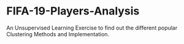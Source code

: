 # FIFA-19-Players-Analysis
An Unsupervised Learning Exercise to find out the different popular Clustering Methods and Implementation.
